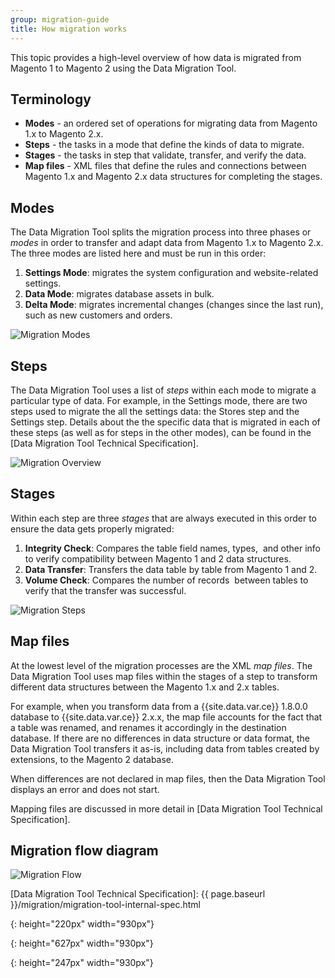 ```yaml
---
group: migration-guide
title: How migration works
---
```


This topic provides a high-level overview of how data is migrated from Magento 1 to Magento 2 using the Data Migration Tool.

## Terminology

* **Modes** - an ordered set of operations for migrating data from Magento 1.x to Magento 2.x.
* **Steps** - the tasks in a mode that define the kinds of data to migrate.
* **Stages** - the tasks in step that validate, transfer, and verify the data.
* **Map files** - XML files that define the rules and connections between Magento 1.x and Magento 2.x data structures for completing the stages.

## Modes

The Data Migration Tool splits the migration process into three phases or *modes* in order to transfer and adapt data from Magento 1.x to Magento 2.x. The three modes are listed here and must be run in this order:

1. **Settings Mode**: migrates the system configuration and website-related settings.
2. **Data Mode**: migrates database assets in bulk.
3. **Delta Mode**: migrates incremental changes (changes since the last run), such as new customers and orders.

![Migration Modes]

## Steps 

The Data Migration Tool uses a list of *steps* within each mode to migrate a particular type of data. For example, in the Settings mode, there are two steps used to migrate the all the settings data: the Stores step and the Settings step. Details about the the specific data that is migrated in each of these steps (as well as for steps in the other modes), can be found in the [Data Migration Tool Technical Specification].

![Migration Overview]

## Stages

Within each step are three *stages* that are always executed in this order to ensure the data gets properly migrated:
 
1. **Integrity Check**: Compares the table field names, types,  and other info to verify compatibility between Magento 1 and 2 data structures.
2. **Data Transfer**: Transfers the data table by table from Magento 1 and 2.
3. **Volume Check**: Compares the number of records  between tables to verify that the transfer was successful.

![Migration Steps]

## Map files

At the lowest level of the migration processes are the XML *map files*. The Data Migration Tool uses map files within the stages of a step to transform different data structures between the Magento 1.x and 2.x tables. 

For example, when you transform data from a {{site.data.var.ce}} 1.8.0.0 database to {{site.data.var.ce}} 2.x.x, the map file accounts for the fact that a table was renamed, and renames it accordingly in the destination database. If there are no differences in data structure or data format, the Data Migration Tool transfers it as-is, including data from tables created by extensions, to the Magento 2 database.

When differences are not declared in map files, then the Data Migration Tool displays an error and does not start.

Mapping files are discussed in more detail in [Data Migration Tool Technical Specification].

## Migration flow diagram

![Migration Flow]



<!-- Link definitions -->
[Data Migration Tool Technical Specification]: {{ page.baseurl }}/migration/migration-tool-internal-spec.html

[Migration Modes]: {{site.baseurl}}/common/images/MigrationModes2.png
{: height="220px" width="930px"}

[Migration Overview]: {{site.baseurl}}/common/images/MigrationOverview2.png
{: height="627px" width="930px"}

[Migration Steps]: {{site.baseurl}}/common/images/MigrationSteps2.png
{: height="247px" width="930px"}

[Migration Flow]: {{site.baseurl}}/common/images/migration_flow.png